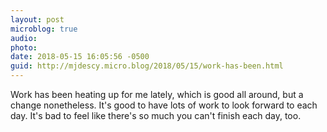 ```yaml
---
layout: post
microblog: true
audio: 
photo: 
date: 2018-05-15 16:05:56 -0500
guid: http://mjdescy.micro.blog/2018/05/15/work-has-been.html
---
```

Work has been heating up for me lately, which is good all around, but a change nonetheless. It's good to have lots of work to look forward to each day. It's bad to feel like there's so much you can't finish each day, too.

